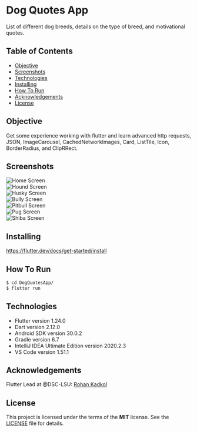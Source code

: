# Dog Quotes App
List of different dog breeds, details on the type of breed, and motivational quotes.

## Table of Contents
* [Objective](#objective)
* [Screenshots](#screenshots)
* [Technologies](#technologies)
* [Installing](#installing)
* [How To Run](#how-to-run)
* [Acknowledgements](#acknowledgements)
* [License](#license)

## Objective
Get some experience working with flutter and learn advanced http requests, JSON, ImageCarousel, CachedNetworkImages, Card, ListTile, Icon, BorderRadius, and ClipRRect.

## Screenshots
![Home Screen](./images/homescreen.jpg)  
![Hound Screen](./images/hound.jpg)  
![Husky Screen](./images/husky.jpg)  
![Bully Screen](./images/bully.jpg)  
![Pitbull Screen](./images/pitbull.jpg)  
![Pug Screen](./images/pug.jpg)  
![Shiba Screen](./images/shiba.jpg)  

## Installing
https://flutter.dev/docs/get-started/install

## How To Run
```bash
$ cd DogQuotesApp/
$ flutter run
```

## Technologies
* Flutter version 1.24.0
* Dart version 2.12.0
* Android SDK version 30.0.2
* Gradle version 6.7
* IntelliJ IDEA Ultimate Edition version 2020.2.3
* VS Code version 1.51.1

## Acknowledgements
Flutter Lead at @DSC-LSU: [Rohan Kadkol](https://github.com/rohan-kadkol)

## License
This project is licensed under the terms of the **MIT** license. See the [LICENSE](LICENSE) file for details.
